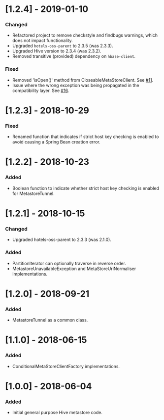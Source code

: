 # [1.2.4] - 2019-01-10
### Changed
* Refactored project to remove checkstyle and findbugs warnings, which does not impact functionality.
* Upgraded `hotels-oss-parent` to 2.3.5 (was 2.3.3).
* Upgraded Hive version to 2.3.4 (was 2.3.2).
* Removed transitive (provided) dependency on `hbase-client`.
### Fixed
* Removed 'isOpen()' method from CloseableMetaStoreClient. See [#11](https://github.com/HotelsDotCom/hcommon-hive-metastore/issues/11).
* Issue where the wrong exception was being propagated in the compatibility layer. See [#16](https://github.com/HotelsDotCom/hcommon-hive-metastore/issues/16).

# [1.2.3] - 2018-10-29
### Fixed
* Renamed function that indicates if strict host key checking is enabled to avoid causing a Spring Bean creation error.

# [1.2.2] - 2018-10-23
### Added
* Boolean function to indicate whether strict host key checking is enabled for MetastoreTunnel.

# [1.2.1] - 2018-10-15
### Changed
* Upgraded hotels-oss-parent to 2.3.3 (was 2.1.0).

### Added
* PartitionIterator can optionally traverse in reverse order.
* MetastoreUnavailableException and MetaStoreUriNormaliser implementations.

# [1.2.0] - 2018-09-21
### Added
* MetastoreTunnel as a common class.

# [1.1.0] - 2018-06-15
### Added
* ConditionalMetaStoreClientFactory implementations.

# [1.0.0] - 2018-06-04
### Added
* Initial general purpose Hive metastore code.
